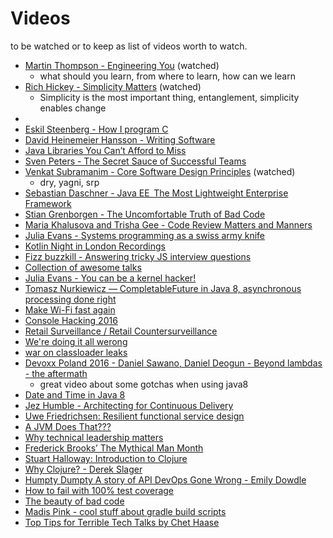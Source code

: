 # Videos

to be watched or to keep as list of videos worth to watch.

* [Martin Thompson - Engineering You](https://www.infoq.com/presentations/engineer-practices-techniques) (watched)
  * what should you learn, from where to learn, how can we learn
* [Rich Hickey - Simplicity Matters](https://www.youtube.com/watch?v=rI8tNMsozo0) (watched)
  * Simplicity is the most important thing, entanglement,  simplicity enables change
* [](https://www.infoq.com/presentations/Simple-Made-Easy)
* [Eskil Steenberg - How I program C](https://www.youtube.com/watch?v=443UNeGrFoM)
* [David Heinemeier Hansson - Writing Software](https://www.youtube.com/watch?v=9LfmrkyP81M)
* [Java Libraries You Can’t Afford to Miss](https://www.youtube.com/watch?v=pmmP-7d6pWw)
* [Sven Peters - The Secret Sauce of Successful Teams](https://vimeo.com/181781922)
* [Venkat Subramanim - Core Software Design Principles](https://www.youtube.com/watch?v=XgoldEoK-Rw) (watched)
  * dry, yagni, srp
* [Sebastian Daschner - Java EE  The Most Lightweight Enterprise Framework](https://www.youtube.com/watch?v=JN1iUUitgvY)
* [Stian Grenborgen - The Uncomfortable Truth of Bad Code](https://vimeo.com/181788151) 
* [Maria Khalusova and Trisha Gee - Code Review Matters and Manners](https://vimeo.com/182087729)
* [Julia Evans - Systems programming as a swiss army knife](https://www.youtube.com/watch?v=HfD9IMZ9rKY)
* [Kotlin Night in London Recordings](https://blog.jetbrains.com/kotlin/2016/11/kotlin-night-in-london-recordings/)
* [Fizz buzzkill - Answering tricky JS interview questions](https://www.youtube.com/watch?v=cMxI8n393ZM)
* [Collection of awesome talks](https://github.com/JanVanRyswyck/awesome-talks)
* [Julia Evans - You can be a kernel hacker!](https://www.youtube.com/watch?v=0IQlpFWTFbM)
* [Tomasz Nurkiewicz — CompletableFuture in Java 8, asynchronous processing done right](https://www.youtube.com/watch?v=-MBPQ7NIL_Y)
* [Make Wi-Fi fast again](https://media.ccc.de/v/33c3-7911-make_wi-fi_fast_again)
* [Console Hacking 2016](https://media.ccc.de/v/33c3-7946-console_hacking_2016)
* [Retail Surveillance / Retail Countersurveillance](https://media.ccc.de/v/33c3-8238-retail_surveillance_retail_countersurveillance)
* [We're doing it all werong](https://www.youtube.com/watch?v=TS1lpKBMkgg)
* [war on classloader leaks](https://www.youtube.com/watch?v=dXqIfo5h2BE)
* [Devoxx Poland 2016 - Daniel Sawano, Daniel Deogun - Beyond lambdas - the aftermath](https://www.youtube.com/watch?v=sbcXQJA0EQc)
  * great video about some gotchas when using java8
* [Date and Time in Java 8](https://www.youtube.com/watch?v=2HXc3f-C3L0)
* [Jez Humble - Architecting for Continuous Delivery](https://www.youtube.com/watch?v=_wnd-eyPoMo&feature=youtu.be&t=199)
* [Uwe Friedrichsen: Resilient functional service design](https://www.youtube.com/watch?v=F3wqb6nTzOw)
* [A JVM Does That???](https://www.youtube.com/watch?v=-vizTDSz8NU&app=desktop)
* [Why technical leadership matters](https://youtu.be/_6BKK1SPAVI)
* [Frederick Brooks’ The Mythical Man Month](https://vimeo.com/71116317)
* [Stuart Halloway: Introduction to Clojure](https://vimeo.com/68375202)
* [Why Clojure? - Derek Slager](https://www.youtube.com/watch?v=BThkk5zv0DE)
* [Humpty Dumpty A story of API DevOps Gone Wrong - Emily Dowdle](https://www.youtube.com/watch?v=6mI9ZfDjlrY)
* [How to fail with 100% test coverage](http://jasonrudolph.com/blog/2008/09/09/audio-video-slides-how-to-fail-with-100-test-coverage-at-raleighrb/)
* [The beauty of bad code](https://www.youtube.com/watch?v=2qW-uqFl2X0)
* [Madis Pink - cool stuff about gradle build scripts](https://slideslive.com/38900605/dont-be-ashamed-of-your-gradlebuild-files-anymore)
* [Top Tips for Terrible Tech Talks by Chet Haase](https://www.youtube.com/watch?v=osVpqz10UP8)